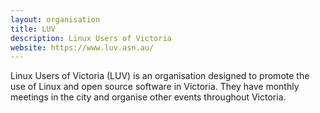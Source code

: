 ```yaml
---
layout: organisation
title: LUV
description: Linux Users of Victoria
website: https://www.luv.asn.au/
---
```


Linux Users of Victoria (LUV) is an organisation designed to promote the use of
Linux and open source software in Victoria. They have monthly meetings in the
city and organise other events throughout Victoria.
